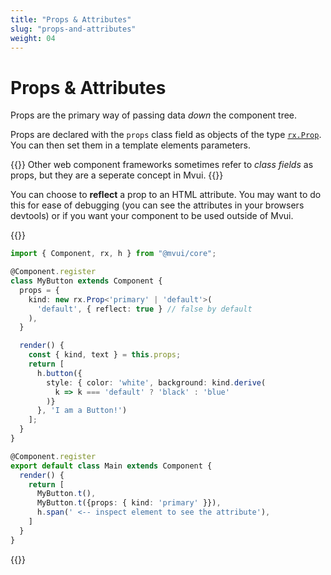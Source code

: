 ```yaml
---
title: "Props & Attributes"
slug: "props-and-attributes"
weight: 04
---
```


# Props & Attributes

Props are the primary way of passing data *down* the component tree.


Props are declared with the `props` class field as objects of the type
[`rx.Prop`](/reference/rx/classes/prop/). You can then set them in a template elements
parameters.

{{<hint info>}}
Other web component frameworks sometimes refer to *class fields* as props, but they are a
seperate concept in Mvui.
{{</hint>}}

You can choose to **reflect** a prop to an HTML attribute. You may want to do this for
ease of debugging (you can see the attributes in your browsers devtools) or if you want
your component to be used outside of Mvui.

{{<codeview>}}
```typescript
import { Component, rx, h } from "@mvui/core";

@Component.register
class MyButton extends Component {
  props = {
    kind: new rx.Prop<'primary' | 'default'>(
      'default', { reflect: true } // false by default
    ),
  }

  render() {
    const { kind, text } = this.props;
    return [
      h.button({
        style: { color: 'white', background: kind.derive(
          k => k === 'default' ? 'black' : 'blue'
        )}
      }, 'I am a Button!')
    ];
  }
}

@Component.register
export default class Main extends Component {
  render() {
    return [
      MyButton.t(),
      MyButton.t({props: { kind: 'primary' }}),
      h.span(' <-- inspect element to see the attribute'),
    ]
  }
}
```
{{</codeview>}}
